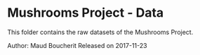 # Mushrooms Project - Data
This folder contains the raw datasets of the Mushrooms Project.

Author: Maud Boucherit
Released on 2017-11-23
